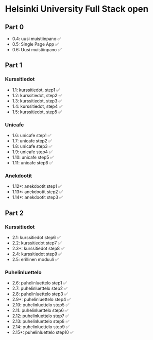 # Helsinki University Full Stack open

## Part 0
- 0.4: uusi muistiinpano ✅
- 0.5: Single Page App ✅
- 0.6: Uusi muistiinpano ✅

## Part 1

### Kurssitiedot
- 1.1: kurssitiedot, step1 ✅ 
- 1.2: kurssitiedot, step2 ✅ 
- 1.3: kurssitiedot, step3 ✅ 
- 1.4: kurssitiedot, step4 ✅ 
- 1.5: kurssitiedot, step5 ✅ 

### Unicafe
- 1.6: unicafe step1 ✅ 
- 1.7: unicafe step2 ✅ 
- 1.8: unicafe step3 ✅ 
- 1.9: unicafe step4 ✅ 
- 1.10: unicafe step5 ✅ 
- 1.11: unicafe step6 ✅

### Anekdootit

- 1.12*: anekdootit step1 ✅
- 1.13*: anekdootit step2 ✅
- 1.14*: anekdootit step3 ✅

## Part 2

### Kurssitiedot
- 2.1: kurssitiedot step6 ✅
- 2.2: kurssitiedot step7 ✅
- 2.3*: kurssitiedot step8 ✅
- 2.4: kurssitiedot step9 ✅
- 2.5: erillinen moduuli ✅

### Puhelinluettelo
- 2.6: puhelinluettelo step1 ✅
- 2.7: puhelinluettelo step2 ✅
- 2.8: puhelinluettelo step3 ✅
- 2.9*: puhelinluettelo step4 ✅
- 2.10: puhelinluettelo step5 ✅
- 2.11: puhelinluettelo step6 ✅
- 2.12: puhelinluettelo step7 ✅
- 2.13: puhelinluettelo step8 ✅
- 2.14: puhelinluettelo step9 ✅
- 2.15*: puhelinluettelo step10 ✅